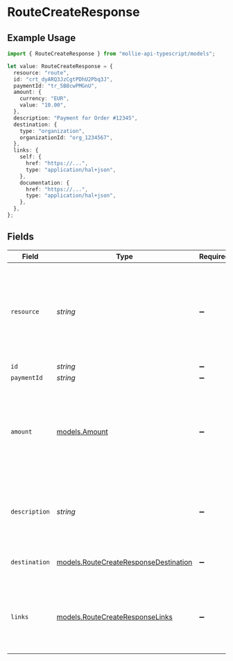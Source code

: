 # RouteCreateResponse

## Example Usage

```typescript
import { RouteCreateResponse } from "mollie-api-typescript/models";

let value: RouteCreateResponse = {
  resource: "route",
  id: "crt_dyARQ3JzCgtPDhU2Pbq3J",
  paymentId: "tr_5B8cwPMGnU",
  amount: {
    currency: "EUR",
    value: "10.00",
  },
  description: "Payment for Order #12345",
  destination: {
    type: "organization",
    organizationId: "org_1234567",
  },
  links: {
    self: {
      href: "https://...",
      type: "application/hal+json",
    },
    documentation: {
      href: "https://...",
      type: "application/hal+json",
    },
  },
};
```

## Fields

| Field                                                                                                     | Type                                                                                                      | Required                                                                                                  | Description                                                                                               | Example                                                                                                   |
| --------------------------------------------------------------------------------------------------------- | --------------------------------------------------------------------------------------------------------- | --------------------------------------------------------------------------------------------------------- | --------------------------------------------------------------------------------------------------------- | --------------------------------------------------------------------------------------------------------- |
| `resource`                                                                                                | *string*                                                                                                  | :heavy_minus_sign:                                                                                        | Indicates the response contains a route object. Will always contain the string `route` for this endpoint. | route                                                                                                     |
| `id`                                                                                                      | *string*                                                                                                  | :heavy_minus_sign:                                                                                        | N/A                                                                                                       | crt_dyARQ3JzCgtPDhU2Pbq3J                                                                                 |
| `paymentId`                                                                                               | *string*                                                                                                  | :heavy_minus_sign:                                                                                        | N/A                                                                                                       | tr_5B8cwPMGnU                                                                                             |
| `amount`                                                                                                  | [models.Amount](../models/amount.md)                                                                      | :heavy_minus_sign:                                                                                        | In v2 endpoints, monetary amounts are represented as objects with a `currency` and `value` field.         |                                                                                                           |
| `description`                                                                                             | *string*                                                                                                  | :heavy_minus_sign:                                                                                        | The description of the route. This description is shown in the reports.                                   | Payment for Order #12345                                                                                  |
| `destination`                                                                                             | [models.RouteCreateResponseDestination](../models/routecreateresponsedestination.md)                      | :heavy_minus_sign:                                                                                        | The destination of the route.                                                                             |                                                                                                           |
| `links`                                                                                                   | [models.RouteCreateResponseLinks](../models/routecreateresponselinks.md)                                  | :heavy_minus_sign:                                                                                        | An object with several relevant URLs. Every URL object will contain an `href` and a `type` field.         |                                                                                                           |